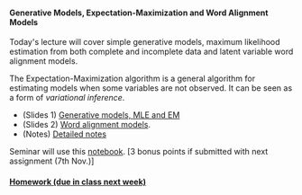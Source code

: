 #### Generative Models, Expectation-Maximization and Word Alignment Models

Today's lecture will cover simple generative models, maximum likelihood estimation from both complete and incomplete data and latent variable word alignment models.

The Expectation-Maximization algorithm is a general algorithm for estimating models when some variables are not observed. It can be seen as a form of _variational inference_.

* (Slides 1) [Generative models, MLE and EM](generative_models_and_em.pdf) 
* (Slides 2) [Word alignment models](word_alignment.pdf).
* (Notes) [Detailed notes](word_alignment_notes.pdf)

Seminar will use this [notebook](mle_em_seminar.ipynb). [3 bonus points if submitted with next assignment (7th Nov.)]


#### [Homework (due in class next week)](homework.md)
